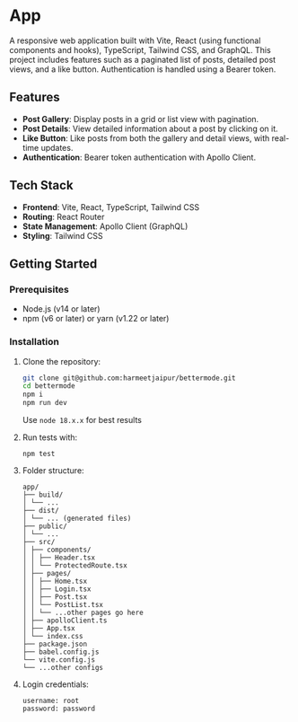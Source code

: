# App

A responsive web application built with Vite, React (using functional components and hooks), TypeScript, Tailwind CSS, and GraphQL. This project includes features such as a paginated list of posts, detailed post views, and a like button. Authentication is handled using a Bearer token.

## Features

- **Post Gallery**: Display posts in a grid or list view with pagination.
- **Post Details**: View detailed information about a post by clicking on it.
- **Like Button**: Like posts from both the gallery and detail views, with real-time updates.
- **Authentication**: Bearer token authentication with Apollo Client.

## Tech Stack

- **Frontend**: Vite, React, TypeScript, Tailwind CSS
- **Routing**: React Router
- **State Management**: Apollo Client (GraphQL)
- **Styling**: Tailwind CSS

## Getting Started

### Prerequisites

- Node.js (v14 or later)
- npm (v6 or later) or yarn (v1.22 or later)

### Installation

1. Clone the repository:

   ```bash
   git clone git@github.com:harmeetjaipur/bettermode.git
   cd bettermode
   npm i
   npm run dev
   ```

   Use `node 18.x.x` for best results

2. Run tests with:

   ```
   npm test
   ```

3. Folder structure:

   ```
   app/
   ├── build/
   │ └── ...
   ├── dist/
   │ └── ... (generated files)
   ├── public/
   │ └── ...
   ├── src/
   │ ├── components/
   │ │ ├── Header.tsx
   │ │ └── ProtectedRoute.tsx
   │ ├── pages/
   │ │ ├── Home.tsx
   │ │ ├── Login.tsx
   │ │ ├── Post.tsx
   │ │ └── PostList.tsx
   │ │ └── ...other pages go here
   │ ├── apolloClient.ts
   │ ├── App.tsx
   │ └── index.css
   ├── package.json
   ├── babel.config.js
   └── vite.config.js
   └── ...other configs
   ```

4. Login credentials:

   ```
   username: root
   password: password
   ```
